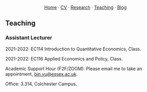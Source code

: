 <p align="center">
  <a href="https://binyueconomics.github.io/">Home</a>
  ·
  <a href="https://binyueconomics.github.io/CV">CV</a>
  ·
  <a href="https://binyueconomics.github.io/research">Research</a>
  ·
  <a href="https://binyueconomics.github.io/teaching">Teaching</a>
  ·
  <a href="https://binyueconomics.github.io/blog">Blog</a>
</p>

## Teaching

### Assistant Lecturer

2021-2022: EC114 Introduction to Quantitative Economics, Class.

2021-2022: EC116 Applied Economics and Policy, Class.

Academic Support Hour (F2F/ZOOM): Please email me to take an appointment, <bin.yu@essex.ac.uk>.

Office: 3.314, Colchester Campus.

